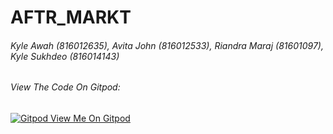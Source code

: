 # AFTR_MARKT
###### Kyle Awah (816012635),  Avita John (816012533), Riandra Maraj (81601097), Kyle Sukhdeo (816014143)

###### View The Code On Gitpod:
[![Gitpod View Me On Gitpod](https://img.shields.io/badge/Gitpod-Ready--to--Code-blue?logo=gitpod)](https://gitpod.io/#https://github.com/kylehalo/aftrmarkt.git) 
